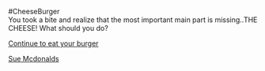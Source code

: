 #CheeseBurger  
You took a bite and realize that the most important main part is missing..THE CHEESE!
What should you do?

[Continue to eat your burger](eatburg.md)

[Sue Mcdonalds](sue.md)